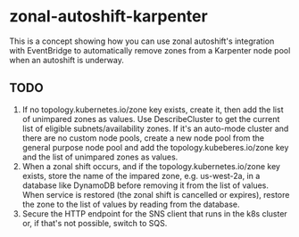 # zonal-autoshift-karpenter
This is a concept showing how you can use zonal autoshift's integration with EventBridge to automatically remove zones from a Karpenter node pool when an autoshift is underway.

## TODO

1. If no topology.kubernetes.io/zone key exists, create it, then add the list of unimpared zones as values. Use DescribeCluster to get the current list of eligible subnets/availability zones. If it's an auto-mode cluster and there are no custom node pools, create a new node pool from the general purpose node pool and add the topology.kubeberes.io/zone key and the list of unimpared zones as values.
2. When a zonal shift occurs, and if the topology.kubernetes.io/zone key exists, store the name of the impared zone, e.g. us-west-2a, in a database like DynamoDB before removing it from the list of values. When service is restored (the zonal shift is cancelled or expires), restore the zone to the list of values by reading from the database.
3. Secure the HTTP endpoint for the SNS client that runs in the k8s cluster or, if that's not possible, switch to SQS.
